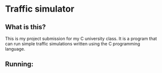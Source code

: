 # Traffic simulator

## What is this?

This is my project submission for my C university class.
It is a program that can run simple traffic simulations written using the C programming language.

## Running:
